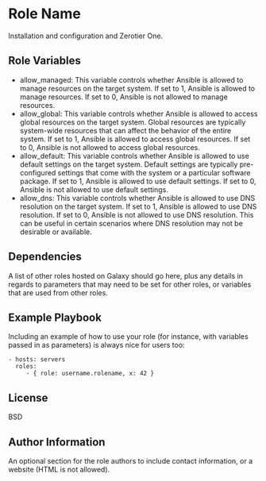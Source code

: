 Role Name
=========

Installation and configuration and Zerotier One.

Role Variables
--------------

- allow_managed: This variable controls whether Ansible is allowed to manage resources on the target system. If set to 1, Ansible is allowed to manage resources. If set to 0, Ansible is not allowed to manage resources.
- allow_global: This variable controls whether Ansible is allowed to access global resources on the target system. Global resources are typically system-wide resources that can affect the behavior of the entire system. If set to 1, Ansible is allowed to access global resources. If set to 0, Ansible is not allowed to access global resources.
- allow_default: This variable controls whether Ansible is allowed to use default settings on the target system. Default settings are typically pre-configured settings that come with the system or a particular software package. If set to 1, Ansible is allowed to use default settings. If set to 0, Ansible is not allowed to use default settings.
- allow_dns: This variable controls whether Ansible is allowed to use DNS resolution on the target system. If set to 1, Ansible is allowed to use DNS resolution. If set to 0, Ansible is not allowed to use DNS resolution. This can be useful in certain scenarios where DNS resolution may not be desirable or available.


Dependencies
------------

A list of other roles hosted on Galaxy should go here, plus any details in regards to parameters that may need to be set for other roles, or variables that are used from other roles.

Example Playbook
----------------

Including an example of how to use your role (for instance, with variables passed in as parameters) is always nice for users too:

    - hosts: servers
      roles:
         - { role: username.rolename, x: 42 }

License
-------

BSD

Author Information
------------------

An optional section for the role authors to include contact information, or a website (HTML is not allowed).

